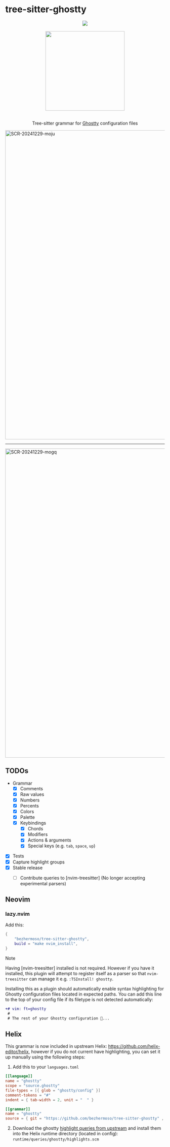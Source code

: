 # tree-sitter-ghostty

<div align="center">
    <div>
        <a href="https://github.com/bezhermoso/tree-sitter-ghostty/actions/workflows/ci.yml">
            <img src="https://github.com/bezhermoso/tree-sitter-ghostty/actions/workflows/ci.yml/badge.svg">
        </a>
    </div>
    <br>
    <img width="250" src="https://github.com/user-attachments/assets/8d4d3b38-cc03-46e6-9198-85c052ade348" align="center" />
    <div>
    <br>
        <p>
        Tree-sitter grammar for <a href="https://ghostty.org">Ghostty</a> configuration files
        </p>
    </div>
</div>

<img width="973" alt="SCR-20241229-moju" src="https://github.com/user-attachments/assets/1de7cced-b798-4b6c-a847-6936c76d8188" />
<hr>
<img width="973" alt="SCR-20241229-mogq" src="https://github.com/user-attachments/assets/f6a78843-3ef0-479e-b4dc-2268a2b61ce9" />



## TODOs

- Grammar
    - [x] Comments
    - [x] Raw values
    - [x] Numbers
    - [x] Percents
    - [x] Colors 
    - [x] Palette
    - [x] Keybindings
        - [x] Chords
        - [x] Modifiers
        - [x] Actions & arguments
        - [x] Special keys (e.g. `tab`, `space`, `up`)
- [x] Tests
- [x] Capture highlight groups
- [x] Stable release
    - [ ] Contribute queries to [nvim-treesitter] (No longer accepting experimental parsers)


## Neovim

### lazy.nvim

Add this:

```lua
{
    "bezhermoso/tree-sitter-ghostty",
    build = "make nvim_install",
}
```

> [!NOTE]
> Having [nvim-treesitter] installed is not required. However if you have it installed, this plugin will attempt to register
> itself as a parser so that `nvim-treesitter` can manage it e.g. `:TSInstall! ghostty`.

Installing this as a plugin should automatically enable syntax highlighting for Ghostty configuration files located in
expected paths. You can add this line to the top of your config file if its filetype is not detected automatically:

```diff
+# vim: ft=ghostty
 #
 # The rest of your Ghostty configuration 👻...
```

## Helix

This grammar is now included in upstream Helix: https://github.com/helix-editor/helix, however if you do not current have highlighting, you can set it up manually using the following steps:

1. Add this to your `languages.toml`

```toml
[[language]]
name = "ghostty"
scope = "source.ghostty"
file-types = [{ glob = "ghostty/config" }]
comment-tokens = "#"
indent = { tab-width = 2, unit = "  " }

[[grammar]]
name = "ghostty"
source = { git = "https://github.com/bezhermoso/tree-sitter-ghostty" , rev = "8438a93b44367e962b2ea3a3b6511885bebd196a" }
```

2. Download the ghostty [highlight queries from upstream](https://github.com/helix-editor/helix/blob/master/runtime/queries/ghostty/highlights.scm) and install them into the Helix runtime directory (located in config): `runtime/queries/ghostty/highlights.scm`
